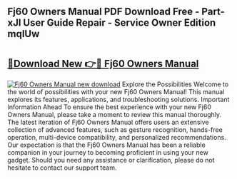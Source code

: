 ## Fj60 Owners Manual PDF Download Free - Part-xJl User Guide Repair - Service Owner Edition mqIUw

# <h2><a href="http://bc34635.oget.top/?id=Fj60+Owners+Manual">🔗Download New 👉🔴 Fj60 Owners Manual</a></h2>

[![Fj60 Owners Manual new download](https://i.imgur.com/5g1atiW.png)](http://bc34635.oget.top/?id=Fj60+Owners+Manual)
Explore the Possibilities Welcome to the world of possibilities with your new Fj60 Owners Manual! This manual explores its features, applications, and troubleshooting solutions. Important Information Ahead To ensure the best experience with your new Fj60 Owners Manual, please take a moment to review this manual thoroughly. The latest iteration of Fj60 Owners Manual offers users an extensive collection of advanced features, such as gesture recognition, hands-free operation, multi-device compatibility, and personalized recommendations. Our expectation is that the Fj60 Owners Manual has been a reliable companion in your journey to becoming proficient in using your new gadget. Should you need any assistance or clarification, please do not hesitate to contact our support team.
